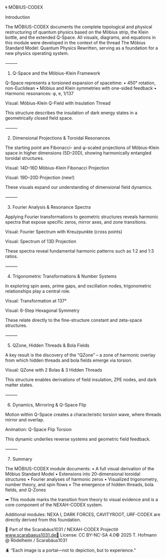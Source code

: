 🌀 MÖBIUS-CODEX

Introduction

The MÖBIUS-CODEX documents the complete topological and physical restructuring of quantum physics based on the Möbius strip, the Klein bottle, and the extended Q-Space. All visuals, diagrams, and equations in this module were developed in the context of the thread The Möbius Standard Model: Quantum Physics Rewritten, serving as a foundation for a new physics operating system.

⸻

1. Q-Space and the Möbius-Klein Framework

Q-Space represents a torsioned expansion of spacetime:
	•	450° rotation, non-Euclidean
	•	Möbius and Klein symmetries with one-sided feedback
	•	Harmonic resonances: φ, e, 1/137

Visual: Möbius-Klein Q-Field with Insulation Thread

This structure describes the insulation of dark energy states in a geometrically closed field space.

⸻

2. Dimensional Projections & Toroidal Resonances

The starting point are Fibonacci- and φ-scaled projections of Möbius-Klein space in higher dimensions (5D–20D), showing harmonically entangled toroidal structures.

Visual: 14D–16D Möbius-Klein Fibonacci Projection

Visual: 19D–20D Projection (new!)

These visuals expand our understanding of dimensional field dynamics.

⸻

3. Fourier Analysis & Resonance Spectra

Applying Fourier transformations to geometric structures reveals harmonic spectra that expose specific zeros, mirror axes, and zone transitions.

Visual: Fourier Spectrum with Kreuzpunkte (cross points)

Visual: Spectrum of 13D Projection

These spectra reveal fundamental harmonic patterns such as 1:2 and 1:3 ratios.

⸻

4. Trigonometric Transformations & Number Systems

In exploring spin axes, prime gaps, and oscillation nodes, trigonometric relationships play a central role.

Visual: Transformation at 137°

Visual: 6-Step Hexagonal Symmetry

These relate directly to the fine-structure constant and zeta-space structures.

⸻

5. QZone, Hidden Threads & Bola Fields

A key result is the discovery of the “QZone” – a zone of harmonic overlay from which hidden threads and bola fields emerge via torsion.

Visual: QZone with 2 Bolas & 3 Hidden Threads

This structure enables derivations of field insulation, ZPE nodes, and dark matter states.

⸻

6. Dynamics, Mirroring & Q-Space Flip

Motion within Q-Space creates a characteristic torsion wave, where threads mirror and overlap.

Animation: Q-Space Flip Torsion

This dynamic underlies reverse systems and geometric field feedback.

⸻

7. Summary

The MÖBIUS-CODEX module documents:
	•	A full visual derivation of the Möbius Standard Model
	•	Extensions into 20-dimensional toroidal structures
	•	Fourier analyses of harmonic zeros
	•	Visualized trigonometry, number theory, and spin flows
	•	The emergence of hidden threads, bola fields, and Q-Zones

➡ This module marks the transition from theory to visual evidence and is a core component of the NEXAH-CODEX system.

Additional modules: NEXA I, DARK FORCES, CAVITYROOT, URF-CODEX are directly derived from this foundation.

🎨 Part of the Scarabäus1031 / NEXAH-CODEX Project🌐 www.scarabaeus1031.de📄 License: CC BY-NC-SA 4.0© 2025 T. Hofmann @ Rödelheim / Scarabäus1031

🪲 “Each image is a portal—not to depiction, but to experience.”
